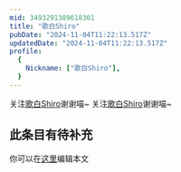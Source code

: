 ```yaml
---
mid: 3493291389618301
title: "歌白Shiro"
pubDate: "2024-11-04T11:22:13.517Z"
updatedDate: "2024-11-04T11:22:13.517Z"
profile:
  {
    Nickname: ["歌白Shiro"],
  }
---
```


关注[歌白Shiro](https://space.bilibili.com/3493291389618301)谢谢喵~ 关注[歌白Shiro](https://space.bilibili.com/3493291389618301)谢谢喵~

## 此条目有待补充
你可以在[这里](https://github.com/Yuhanawa/VTuber.ICU-Content/edit/master/v/歌白Shiro/index.md)编辑本文
